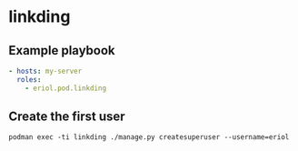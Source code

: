 # linkding

## Example playbook

```yaml
- hosts: my-server
  roles:
    - eriol.pod.linkding
```

## Create the first user

```shell
podman exec -ti linkding ./manage.py createsuperuser --username=eriol
```
